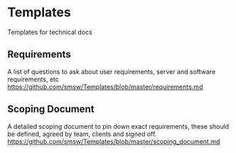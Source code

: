 Templates
=========

Templates for technical docs

## Requirements
A list of questions to ask about user requirements, server and software requirements, etc
https://github.com/smsw/Templates/blob/master/requirements.md

## Scoping Document
A detailed scoping document to pin down exact requirements, these should be defined, agreed by team, clients and signed off.
https://github.com/smsw/Templates/blob/master/scoping_document.md
